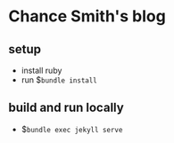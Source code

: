# Chance Smith's blog

## setup

- install ruby
- run $`bundle install`

## build and run locally

- $`bundle exec jekyll serve`